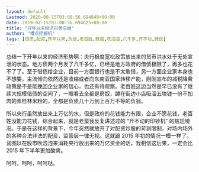 ```yaml
---
layout: default
Lastmod: 2020-08-15T03:08:56.694840+00:00
date: 2019-02-15T03:08:56.694625+00:00
title: "开年以来经济形势总结"
author: "槽点挖掘机"
tags: [借债,配资,开年以来,负翁,老百姓,敢借,吹泡泡,八千多,开不动,微信]
---
```


总结一下开年以来的经济形势啊：央行极度宽松政策放出来的货币洪水处于无处宣泄的状态。地方债两个月发了八千多亿，已经是地方政府的借债极限了，再多也花不了了。至于借债给企业，目前一方面银行也是不太敢借，另一方面企业家本身也不想要，主流倾向依然还是收缩或者向东南亚国家转移产能，刚刚宣布的减税降费政策是不是能挽回企业家的信心，也还有待观察。老百姓这边当然是早已没有了继续大规模借债的空间了，一眼看去全都是房奴，蹲在街边小店吸溜五块钱一份不加肉的素桂林米粉的，全都是负债几十万到上百万不等的负翁。

所以央行虽然放出来上万亿的水，但是政府的花钱能力有限，企业不愿花钱，老百姓没能力花钱，综合起来，就是老蛮我反复讲述过的 “开不动的印钞机” 的尴尬境况。于是在这样的背景下，今年突然就放开了对配资炒股的苛刻限制，对场内场外的各种合法非法的配资，监管层一律无视。这就跟 2015 年初的情况一模一样了。试图以在股市吹泡泡来消耗央行放出来的万亿资金的话，我相信这后果，一定会比 2015 年下半年更加酸爽。

呵呵，呵呵，呵呵哒。
